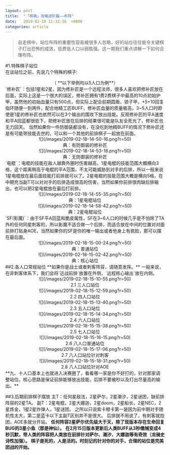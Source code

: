 ```yaml
---
layout: post
title:  "「棋典」攻略进阶篇——布阵"
date:   2019-02-18 11:32:36  +0800
categories: article
---
```

> 自走棋中，站位布阵的重要性容易被很多人忽略，好的站位往往能令关键棋子打出恐怖的成效，低费低人口以弱胜强。这一期我们重点讲解一下如何合理布阵。

#1.特殊棋子站位  
在谈站位之前，先说几个特殊的棋子:  
<center>（ **以下举例均以5人口为例**）  </center>
    `修补匠`：包括1星和2星，因为修补匠是一个远程法师，很多人喜欢把修补匠放在后面，实际上这是一个很大的误区，修补匠拥有1费2费棋子中最高的10点初始护甲，虽然他的初始血量只有500点，但实际上配合前期圆盾，锁子甲，+5+10回复指环随便一到两件，配合地精工匠BUFF，修补匠血量的质量极高，3~5人口时即使是1星的修补匠也依然可以在3个输出的围攻下放出技能。反观修补匠的平A速度和平A回蓝都很低下，把修补匠放在后排的结果很可能是队友全死光了，修补匠也无力回天。
当然如果你一件防御装都没有，在没吃到地精BUFF的情况下修补匠还是有可能带技能去世的，可以和一个其他的前排棋子一起放在前面。
<center>![](/images/2019-02-18-14-50-16.png?r=50)</center>
<center>典：有防御装的修补匠 </center>
<center>![](/images/2019-02-18-14-53-18.png?r=50)</center>
<center>典：无防御装的修补匠</center>
`电棍`：电棍的技能在敌人越靠外圈时伤害越高，1星电棍的技能范围大概横向3格，这个距离稍高于电棍的平A范围，不太可能威胁到对手的后排，所以一般来说1星电棍放在最后面技能打前排就可以了。2星电棍的技能范围大概是横向5格，在中期充当副T可以对对手的后排造成很高的伤害，当然如果你前排很肉缺后排输出，也可以把2星电棍放在最后打前排。
<center>![](/images/2019-02-18-14-55-35.png?r=50)</center>
<center>典：1星电棍站位</center> 
<center>![](/images/2019-02-18-14-58-42.png?r=50)</center>  
<center>典：2星电棍站位</center> 
`SF(影魔)`：由于SF平A回蓝和脆皮属性，SF在3~6人口的时候几乎是不怕除了TA外的任何同星刺客的，所以影魔不适合做一个后排，而适合放在中间的位置对对面前排打贴身AOE，当然如果你的SF是你的唯一输出或者他身上有疯脸，那可以摆在最后面。 
<center>![](/images/2019-02-18-15-00-24.png?r=50)</center>
<center>典：普通站位</center>  
<center>![](/images/2019-02-18-15-02-42.png?r=50)</center>
<center>典：核心站位</center> 
##2.各人口常规站位
**如果你是战士或者刺客阵容，请随意发挥。**
一般来说，在非刺客体系下，我们会将`近战前排`放置在外侧，`远程核心输出`放在内侧。
<center>![](/images/2019-02-18-15-10-55.png?r=50)</center>
<center>2.1 三人口站位</center>
<center>![](/images/2019-02-18-15-12-59.png?r=50)</center>
<center>2.2 四人口站位</center>
<center>![](/images/2019-02-18-15-13-40.png?r=50)</center>
<center>2.3 五人口站位</center>
<center>![](/images/2019-02-18-15-14-34.png?r=50)</center>
<center>2.4 六人口站位</center>
<center>![](/images/2019-02-18-15-15-38.png?r=50)</center>
<center>2.5 七人口站位</center>
<center>![](/images/2019-02-18-15-16-15.png?r=50)</center>
<center>2.6 八人口普通站位</center>
<center>![](/images/2019-02-18-15-17-06.png?r=50)</center>
<center>2.7 八人口站位针对刺客</center>
<center>![](/images/2019-02-18-15-18-31.png?r=50)</center>
<center>2.8 八人口站位针对AOE</center>
**九、十人口基本上也就进入决赛圈了，看看哪一家是你不好打的，针对那家调整站位。核心思路是保证前排能够放出技能，后排不要被秒以及打出尽量高的输出。**

##3.后期前排棋子摆放
    主T：任何星敌法，2星萨尔，2星潮汐，2星谜团，缺前排阵容的2星TA。
副T：2星电棍，2星大娜迦，2星doom，2星船长，2星NEC，2星炼金，1星2星炸弹人，1星谜团。
之所以只说紫卡橙卡第一是因为前中期对手随机性太大，第二是蓝卡以下主副T区别并不是很大。
后排就不用说了，有刺客就抱团，AOE多就分开站。
**任何阵容2星萨尔优先级大于天，除了现版本存在生命回复BUG的3星小鱼（那是神仙）。**
**在2月15日版本更新后人类BUFF从3秒缴械变成4秒沉默，带人类的阵容把人类放在前排针对萨尔、潮汐、大娜迦等有奇效（龙骑史诗性加强）。**
**棋子是死的，人是活的。时刻记的针对你的对手，合理的站位是完美团战的开始。**

